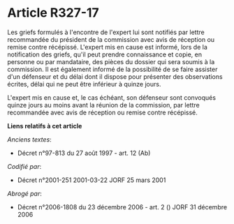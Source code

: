 # Article R327-17

Les griefs formulés à l'encontre de l'expert lui sont notifiés par lettre recommandée du président de la commission avec avis
de réception ou remise contre récépissé. L'expert mis en cause est informé, lors de la notification des griefs, qu'il peut
prendre connaissance et copie, en personne ou par mandataire, des pièces du dossier qui sera soumis à la commission. Il est
également informé de la possibilité de se faire assister d'un défenseur et du délai dont il dispose pour présenter des
observations écrites, délai qui ne peut être inférieur à quinze jours.

L'expert mis en cause et, le cas échéant, son défenseur sont convoqués quinze jours au moins avant la réunion de la
commission, par lettre recommandée avec avis de réception ou remise contre récépissé.

**Liens relatifs à cet article**

_Anciens textes_:

  - Décret n°97-813 du 27 août 1997 - art. 12 (Ab)

_Codifié par_:

  - Décret n°2001-251 2001-03-22 JORF 25 mars 2001

_Abrogé par_:

  - Décret n°2006-1808 du 23 décembre 2006 - art. 2 () JORF 31 décembre 2006
